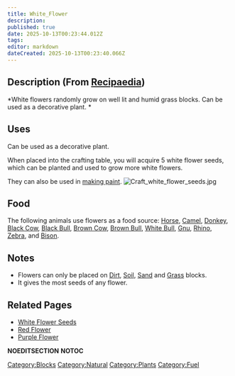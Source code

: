 ```yaml
---
title: White_Flower
description: 
published: true
date: 2025-10-13T00:23:44.012Z
tags: 
editor: markdown
dateCreated: 2025-10-13T00:23:40.066Z
---
```


## Description (From [Recipaedia](Recipaedia "wikilink"))

*White flowers randomly grow on well lit and humid grass blocks. Can be
used as a decorative plant. *

## Uses

Can be used as a decorative plant.

When placed into the crafting table, you will acquire 5 white flower
seeds, which can be planted and used to grow more white flowers.

They can also be used in [making paint](Painting "wikilink").
![Craft_white_flower_seeds.jpg](Craft_white_flower_seeds.jpg
"Craft_white_flower_seeds.jpg")

## Food

The following animals use flowers as a food source:
[Horse](Bestiary/Horse.md "wikilink"), [Camel](Camel "wikilink"),
[Donkey](Donkey "wikilink"), [Black Cow](Black_Cow "wikilink"), [Black
Bull](Black_Bull "wikilink"), [Brown Cow](Brown_Cow "wikilink"), [Brown
Bull](Brown_Bull "wikilink"), [White Bull](White_Bull "wikilink"),
[Gnu](Gnu "wikilink"), [Rhino](Rhino "wikilink"),
[Zebra](Zebra "wikilink"), and [Bison](Bison "wikilink"). 

## Notes

  - Flowers can only be placed on [Dirt](Dirt "wikilink"),
    [Soil](Soil "wikilink"), [Sand](Sand "wikilink") and
    [Grass](Grass "wikilink") blocks.
  - It gives the most seeds of any flower.

## Related Pages

  - [White Flower Seeds](White_Flower_Seeds "wikilink")
  - [Red Flower](Red_Flower "wikilink")
  - [Purple Flower](Purple_Flower "wikilink")

__NOEDITSECTION__ __NOTOC__

[Category:Blocks](Category:Blocks "wikilink")
[Category:Natural](Category:Natural "wikilink")
[Category:Plants](Category:Plants "wikilink")
[Category:Fuel](Category:Fuel "wikilink")